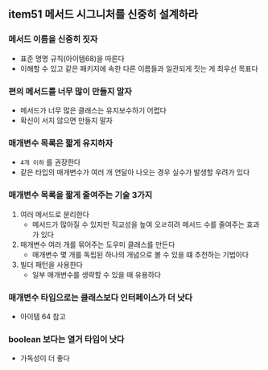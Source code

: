 ## item51 메서드 시그니처를 신중히 설계하라

### 메서드 이름을 신중히 짓자
- 표준 명명 규칙(아이템68)을 따른다
- 이해할 수 있고 같은 패키지에 속한 다른 이름들과 일관되게 짓는 게 최우선 목표다

### 편의 메서드를 너무 많이 만들지 말자
- 메서드가 너무 많은 클래스는 유지보수하기 어렵다
- 확신이 서지 않으면 만들지 말자

### 매개변수 목록은 짧게 유지하자
- `4개 이하` 를 권장한다
- 같은 타입의 매개변수가 여러 개 연달아 나오는 경우 실수가 발생할 우려가 있다

### 매개변수 목록을 짧게 줄여주는 기술 3가지
1. 여러 메서드로 분리한다 
   - 메서드가 많아질 수 있지만 직교성을 높여 오ㄹ히려 메서드 수를 줄여주는 효과가 있다
2. 매개변수 여러 개를 묶어주는 도우미 클래스를 만든다
   - 매개변수 몇 개를 독립된 하나의 개념으로 볼 수 있을 떄 추천하는 기법이다
3. 빌더 패턴을 사용한다
   - 일부 매개변수를 생략할 수 있을 때 유용하다

### 매개변수 타입으로는 클래스보다 인터페이스가 더 낫다
- 아이템 64 참고

### boolean 보다는 열거 타입이 낫다
- 가독성이 더 좋다
